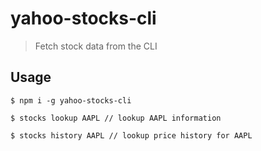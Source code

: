 # yahoo-stocks-cli

> Fetch stock data from the CLI

## Usage

```
$ npm i -g yahoo-stocks-cli

$ stocks lookup AAPL // lookup AAPL information

$ stocks history AAPL // lookup price history for AAPL
```

